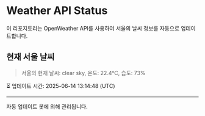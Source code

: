 
# Weather API Status

이 리포지토리는 OpenWeather API를 사용하여 서울의 날씨 정보를 자동으로 업데이트합니다.

## 현재 서울 날씨
> 서울의 현재 날씨: clear sky, 온도: 22.4°C, 습도: 73%

⏳ 업데이트 시간: 2025-06-14 13:14:48 (UTC)

---
자동 업데이트 봇에 의해 관리됩니다.
